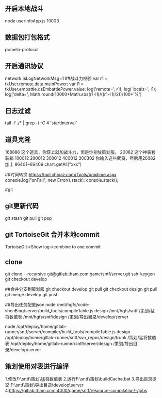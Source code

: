## 开启本地战斗
node userInfoApp.js 10003
## 数据包打包格式
pomelo-protocol
## 开启通讯协议
network.isLogNetworkMsg=1
##战斗力校验
var r1 = tkUser.remote.data.mainPower;
var l1 = tkUser.embattle.dsEmbattlePower.value;
log('remote=', r1);
log('localz=', l1);
log('delta=', Math.round(10000*Math.abs(r1-l1)/((r1+l1)/2))/100+'%')

## 日志过滤
tail -f ./* | grep -i -C 4 'startInterval'

## 道具克隆
168888 这个道具，你穿上就加战斗力，但是你别放策划服。
20082 这个神装套装箱
100012 200012  300012  400012  300302
你输入这些武将，然后用20082加上
86401~86409
chart.getAll("xxx")

##时间转换
https://tool.chinaz.com/Tools/unixtime.aspx
console.log("onFail", new Error().stack);
console.stack();

#git
## git更新代码
git stash
git pull
git pop

## git TortoiseGit 合并本地commit
TortoiseGit->Show log->combine to one commit

## clone
git clone --recursive git@gitlab.tham.com:game/sntf/server.git
ssh-keygen
git checkout develop

##合并分支到策划服
git checkout develop
git pull
git checkout  design
git pull
git merge develop
git push

##导出任务配置json
node /mnt/hgfs/code-shenBing/server/build_tools/compileTable.js design /mnt/hgfs/sntf /策划/猛将数值表 /mnt/hgfs/sntf/design /策划/导出目录/develop/server

node /opt/deploy/home/gitlab-runner/sntf/server/compiler/build_tools/compileTable.js design /opt/deploy/home/gitlab-runner/sntf/svn_repos/design/trunk /策划/猛将数值表 /opt/deploy/home/gitlab-runner/sntf/server/design /策划/导出目录/develop/server


## 策划使用对表进行编译
1.修改F:\sntf\策划\猛将数值表
2.运行F:\sntf\策划\buildCache.bat
3.导出目录提交 F:\sntf\策划\导出目录\develop\server
4.https://gitlab.tham.com:4000/game/sntf/resource-compilation/-/jobs



